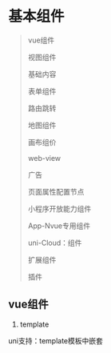 # 基本组件

> vue组件
>
> 视图组件
>
> 基础内容
>
> 表单组件
>
> 路由跳转
>
> 地图组件
>
> 画布组价
>
> web-view
>
> 广告
>
> 页面属性配置节点
>
> 小程序开放能力组件
>
> App-Nvue专用组件
>
> uni-Cloud：组件
>
> 扩展组件
>
> 插件



## vue组件

1. template

uni支持：template模板中嵌套<template>、<block>进行`列表渲染`、`条件渲染` 

<template>、<block>它们并不是组件，只是一个包装元素，不会渲染，只接受控制属性

* 差异性问题：推荐使用<block>

2. transition、keepalive（h5）
3. slot：基本都支持

## 媒体组件

1. live-player：实时音视频播放（直播-拉流）
   * App的实时播放（直播）直接使用video组件
   * 

2. live-pubsher：实时音视频录制（直播-推流）